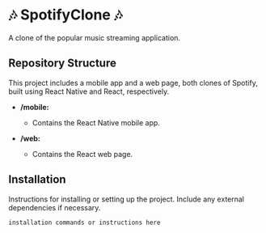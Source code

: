 # 🎶 SpotifyClone 🎶
A clone of the popular music streaming application.

## Repository Structure

This project includes a mobile app and a web page, both clones of Spotify, built using React Native and React, respectively.

- **/mobile:**
  - Contains the React Native mobile app.

- **/web:**
  - Contains the React web page.

## Installation

Instructions for installing or setting up the project. Include any external dependencies if necessary.

```bash
installation commands or instructions here
